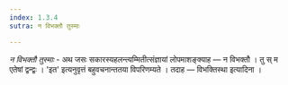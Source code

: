 ```yaml
---
index: 1.3.4
sutra: न विभक्तौ तुस्माः

---
```

_न विभक्तौ तुस्माः_ - अथ जसः सकारस्यहलन्त्यम्मितीत्संज्ञायां लोपमाशङ्क्याह — न विभक्तौ । तु स् म एतेषां द्वन्द्वः । 'इत' इत्यनुवृत्तं बहुवचनान्ततया विपरिणम्यते । तदाह — विभक्तिस्था इत्यादिना । 